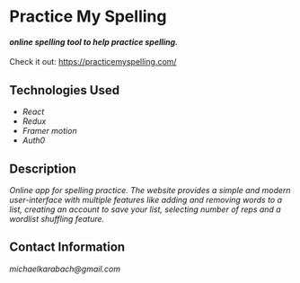 # Practice My Spelling

#### _online spelling tool to help practice spelling._

Check it out: https://practicemyspelling.com/



## Technologies Used

* _React_
* _Redux_
* _Framer motion_
* _Auth0_

## Description

_Online app for spelling practice. The website provides a simple and modern user-interface with multiple features like adding and removing words to a list, creating an account to save your list, selecting number of reps and a wordlist shuffling feature._

## Contact Information

_michaelkarabach@gmail.com_
